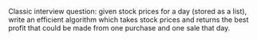 Classic interview question: given stock prices for a day (stored as a list), write an efficient algorithm which takes stock prices and returns the best profit that could be made from one purchase and one sale that day.
